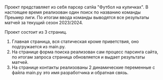 Проект представляет из себя парсер сатйа "Футбол на куличках".
В настоящее время реализован один поиск по названию команды Преьмер лиги. 
По итогам ввода команды выводятся все результаты матчей за текущий сезон 2023/2024.

Проект состоит из 3 страниц.
1. Главная страница, вся статическая кроме приветствия, оно подгружается из main.py.
2. На странице форма поиска реализован сам процесс парсинга сайта, по итогам запроса страница обновляется и выдает результаты матчей.
3. На странице контакты реализованы 2 динамические переменные с файла main.py это имя разработчика и обратная связь. 

